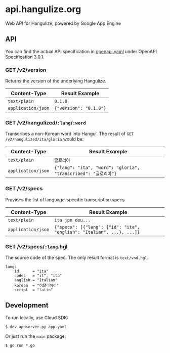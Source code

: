 # api.hangulize.org

Web API for Hangulize, powered by Google App Engine

## API

You can find the actual API specification in [openapi.yaml](openapi.yaml) under
OpenAPI Specification 3.0.1.

### GET /v2/version

Returns the version of the underlying Hangulize.

| Content-Type       | Result Example  |
| ------------------ | --------------- |
| `text/plain`       | `0.1.0`         |
| `application/json` | `{"version": "0.1.0"}` |

### GET /v2/hangulized/`:lang`/`:word`

Transcribes a non-Korean word into Hangul.
The result of `GET /v2/hangulized/ita/gloria` would be:

| Content-Type       | Result Example |
| ------------------ | -------------- |
| `text/plain`       | `글로리아`      |
| `application/json` | `{"lang": "ita", "word": "gloria", "transcribed": "글로리아"}` |

### GET /v2/specs

Provides the list of language-specific transcription specs.

| Content-Type       | Result Example |
| ------------------ | -------------- |
| `text/plain`       | `ita jpn deu...` |
| `application/json` | `{"specs": [{"lang": {"id": "ita", "english": "Italian", ...}, ...]}` |

### GET /v2/specs/`:lang`.hgl

The source code of the spec.
The only result format is `text/vnd.hgl`.

```hgl
lang:
    id      = "ita"
    codes   = "it", "ita"
    english = "Italian"
    korean  = "이탈리아어"
    script  = "latin"
```

## Development

To run locally, use Cloud SDK:

```console
$ dev_appserver.py app.yaml
```

Or just run the `main` package:

```console
$ go run *.go
```
